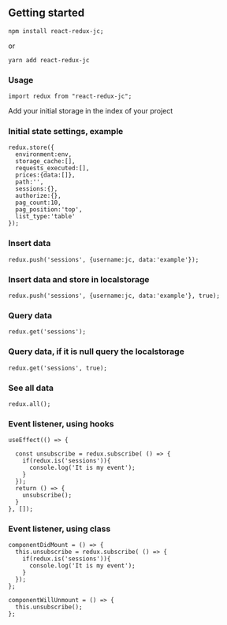 ## Getting started

```
npm install react-redux-jc;
```
or
```
yarn add react-redux-jc
```

### Usage
```
import redux from "react-redux-jc";
```
Add your initial storage in the index of your project

### Initial state settings, example
```
redux.store({
  environment:env,
  storage_cache:[],
  requests_executed:[],
  prices:{data:[]},
  path:'',
  sessions:{},
  authorize:{},
  pag_count:10, 
  pag_position:'top', 
  list_type:'table'
});
```

### Insert data

```
redux.push('sessions', {username:jc, data:'example'});
```
### Insert data and store in localstorage 

```
redux.push('sessions', {username:jc, data:'example'}, true);
```

### Query data

```
redux.get('sessions');
```
### Query data, if it is null query the localstorage

```
redux.get('sessions', true);
```

### See all data

```
redux.all();
```

### Event listener, using hooks

```
useEffect(() => {

  const unsubscribe = redux.subscribe( () => {
    if(redux.is('sessions')){
      console.log('It is my event');
    }
  });
  return () => {
    unsubscribe();
  }
}, []);
```
### Event listener, using class

```
componentDidMount = () => {
  this.unsubscribe = redux.subscribe( () => {
    if(redux.is('sessions')){
      console.log('It is my event');
    }
  });
};

componentWillUnmount = () => {
  this.unsubscribe();
};
```


